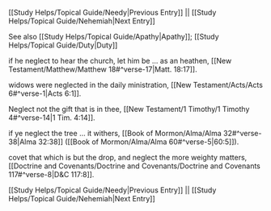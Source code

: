 [[Study Helps/Topical Guide/Needy|Previous Entry]]  ||  [[Study Helps/Topical Guide/Nehemiah|Next Entry]]

 See also [[Study Helps/Topical Guide/Apathy|Apathy]]; [[Study Helps/Topical Guide/Duty|Duty]]

 if he neglect to hear the church, let him be ... as an heathen, [[New Testament/Matthew/Matthew 18#^verse-17|Matt. 18:17]].

 widows were neglected in the daily ministration, [[New Testament/Acts/Acts 6#^verse-1|Acts 6:1]].

 Neglect not the gift that is in thee, [[New Testament/1 Timothy/1 Timothy 4#^verse-14|1 Tim. 4:14]].

 if ye neglect the tree ... it withers, [[Book of Mormon/Alma/Alma 32#^verse-38|Alma 32:38]] ([[Book of Mormon/Alma/Alma 60#^verse-5|60:5]]).

 covet that which is but the drop, and neglect the more weighty matters, [[Doctrine and Covenants/Doctrine and Covenants/Doctrine and Covenants 117#^verse-8|D&C 117:8]].

[[Study Helps/Topical Guide/Needy|Previous Entry]]  ||  [[Study Helps/Topical Guide/Nehemiah|Next Entry]]